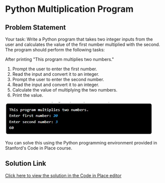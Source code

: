 # Python Multiplication Program

## Problem Statement

Your task: Write a Python program that takes two integer inputs from the user and calculates the value of the first number multiplied with the second. The program should perform the following tasks:

After printing "This program multiplies two numbers."

1. Prompt the user to enter the first number.  
2. Read the input and convert it to an integer.  
3. Prompt the user to enter the second number.  
4. Read the input and convert it to an integer.  
5. Calculate the value of multiplying the two numbers.  
6. Print the value.

![Sample Result](result.jpeg)

You can solve this using the Python programming environment provided in Stanford's Code in Place course.

## Solution Link

[Click here to view the solution in the Code in Place editor](https://codeinplace.stanford.edu/cip5/share/vOqm2Du17KIZkErkEbrl)
